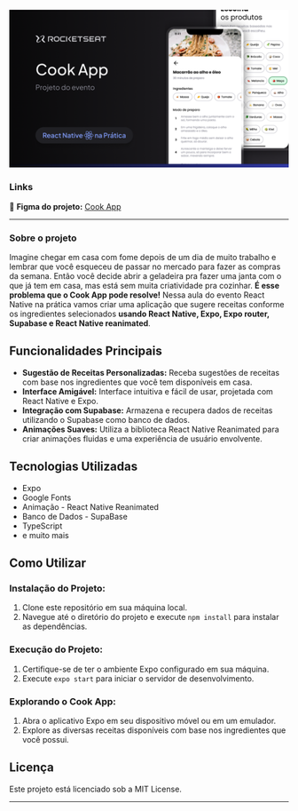 ![Cook App](assets/images/app.png)

### Links



🔴 **Figma do projeto:** [Cook App](https://www.figma.com/community/file/1346604268107725445/cook-app)

---

### Sobre o projeto

Imagine chegar em casa com fome depois de um dia de muito trabalho e lembrar que você esqueceu de passar no mercado para fazer as compras da semana. Então você decide abrir a geladeira pra fazer uma janta com o que já tem em casa, mas está sem muita criatividade pra cozinhar.
**É esse problema que o Cook App pode resolve!** Nessa aula do evento React Native na prática vamos criar uma aplicação que sugere receitas conforme os ingredientes selecionados **usando React Native, Expo, Expo router, Supabase e React Native reanimated**.

## Funcionalidades Principais

- **Sugestão de Receitas Personalizadas:** Receba sugestões de receitas com base nos ingredientes que você tem disponíveis em casa.
- **Interface Amigável:** Interface intuitiva e fácil de usar, projetada com React Native e Expo.
- **Integração com Supabase:** Armazena e recupera dados de receitas utilizando o Supabase como banco de dados.
- **Animações Suaves:** Utiliza a biblioteca React Native Reanimated para criar animações fluidas e uma experiência de usuário envolvente.

## Tecnologias Utilizadas
- Expo
- Google Fonts
- Animação - React Native Reanimated
- Banco de Dados - SupaBase
- TypeScript
- e muito mais

## Como Utilizar

### Instalação do Projeto:

1. Clone este repositório em sua máquina local.
2. Navegue até o diretório do projeto e execute `npm install` para instalar as dependências.

### Execução do Projeto:

1. Certifique-se de ter o ambiente Expo configurado em sua máquina.
2. Execute `expo start` para iniciar o servidor de desenvolvimento.

### Explorando o Cook App:

1. Abra o aplicativo Expo em seu dispositivo móvel ou em um emulador.
2. Explore as diversas receitas disponíveis com base nos ingredientes que você possui.


## Licença

Este projeto está licenciado sob a MIT License.

---
